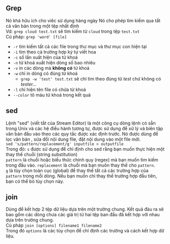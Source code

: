 ## Grep

Nó khá hữu ích cho viêc sử dụng hàng ngày
Nó cho phép tìm kiếm qua tất cả văn bản trong một tệp nhất định  
Vd: `grep cloud test.txt` sẽ tìm kiếm từ `cloud` trong tệp `test.txt`  
Cú pháp: `grep 'word' [file]`

- `-r` tìm kiếm tất cả các file trong thư mục và thư mục con hiện tại
- `-i` tìm theo cả trường hợp ký tự viết hoa
- `-c` số lần xuất hiện của từ khoá
- `-n` từ khoá xuất hiện dòng số bao nhiêu
- `-v` in các dòng mà **không có** từ khoá
- `-w` chỉ in dòng có đúng từ khoá
  - `grep -w 'test' test.txt` sẽ chỉ tìm theo đúng từ _test_ chứ không có _tester..._
- `-l` chỉ hiện tên file có chứa từ khoá
- `--color` tô màu từ khoá trong kết quả

## sed

Lệnh "sed" (viết tắt của Stream Editor) là một công cụ dòng lệnh có sẵn trong Unix và các hệ điều hành tương tự, được sử dụng để xử lý và biên tập văn bản đầu vào theo các quy tắc được xác định trước.
Nó được dùng để lọc văn bản , sửa đổi nội dung file, đặt nội dung vào một file mới.   
`sed 's/pattern/replacement/g' inputfile > outputfile`  
Trong đó:
`s`  được sử dụng để chỉ định cho sed rằng bạn muốn thực hiện một thay thế chuỗi (string substitution)  
`pattern` là chuỗi hoặc biểu thức chính quy (regex) mà bạn muốn tìm kiếm trong đầu vào.
`replacement` là chuỗi mà bạn muốn thay thế cho `pattern`.  
`g` là tùy chọn toàn cục (global) để thay thế tất cả các trường hợp của `pattern` trong mỗi dòng. Nếu bạn muốn chỉ thay thế trường hợp đầu tiên, bạn có thể bỏ tùy chọn này.  

## join

Dùng để  kết hợp 2 tệp dữ liệu dựa trên một trường chung. Kết quả đàu ra sẽ bao gồm các dòng chưa các giá trị từ hai tệp ban đầu đã kết hợp với nhau dựa trên trường chung.   
Cú pháp `join [options] filename1 filename2`    
Trong đó `options` là các tùy chọn để chỉ định các trường và cách kết hợp dữ liệu.


